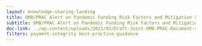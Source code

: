 ```yaml
---
layout: knowledge-sharing-landing
title: OMB/PRAC Alert on Pandemic Funding Risk Factors and Mitigation Strategies
subtitle: OMB/PRAC Alert on Pandemic Funding Risk Factors and Mitigation Strategies
doc-link: ../wp-content/uploads/2021/03/Draft-Joint-OMB-PRAC-Document-v11.pdf
filters: payment-integrity best-practice-guidance
---
```

<a href="{{ site.baseurl }}/wp-content/uploads/2021/03/Draft-Joint-OMB-PRAC-Document-v11.pdf"></a>
